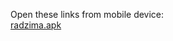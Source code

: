 Open these links from mobile device:<br>
[radzima.apk](https://app.bitrise.io/app/dad7735308af242c/build/877f82d6-cfde-45aa-bd65-e730057394d2/artifact/457c75c338ffe87a/p/ade3492001ea5073f60e9fb8c3e93cd1)

